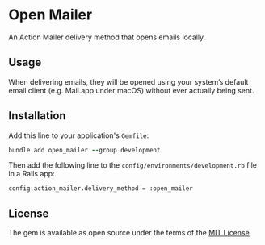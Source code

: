 # Open Mailer

An Action Mailer delivery method that opens emails locally.

## Usage

When delivering emails, they will be opened using your system’s default email
client (e.g. Mail.app under macOS) without ever actually being sent.

## Installation

Add this line to your application's `Gemfile`:

```ruby
bundle add open_mailer --group development
```

Then add the following line to the `config/environments/development.rb` file in
a Rails app:

```
config.action_mailer.delivery_method = :open_mailer
```

## License

The gem is available as open source under the terms of the
[MIT License](https://opensource.org/licenses/MIT).
